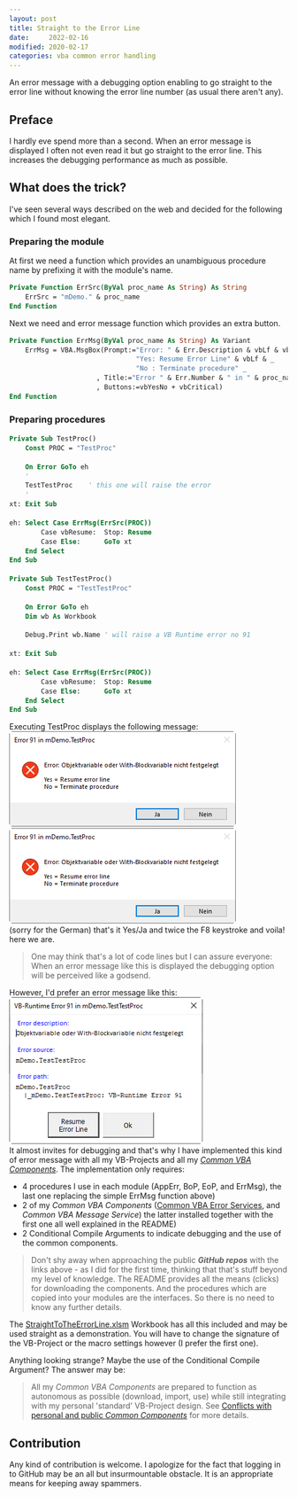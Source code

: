 ```yaml
---
layout: post
title: Straight to the Error Line
date:     2022-02-16
modified: 2020-02-17
categories: vba common error handling
---
```

An error message with a debugging option enabling to go straight to the error line without knowing the error line number (as usual there aren't any).
<!--more-->

## Preface
I hardly eve spend more than a second. When an error message is displayed I often not even read it but go straight to the error line. This increases the debugging performance as much as possible.

## What does the trick?
I've seen several ways described on the web and decided for the following which I found most elegant.

### Preparing the module
At first we need a function which provides an unambiguous procedure name by prefixing it with the module's name.
```vb
Private Function ErrSrc(ByVal proc_name As String) As String
    ErrSrc = "mDemo." & proc_name
End Function
```
Next we need and error message function which provides an extra button.
```vb
Private Function ErrMsg(ByVal proc_name As String) As Variant
    ErrMsg = VBA.MsgBox(Prompt:="Error: " & Err.Description & vbLf & vbLf & _
                                "Yes: Resume Error Line" & vbLf & _
                                "No : Terminate procedure" _
                      , Title:="Error " & Err.Number & " in " & proc_name _
                      , Buttons:=vbYesNo + vbCritical)
End Function
```
### Preparing procedures
```vb
Private Sub TestProc()
    Const PROC = "TestProc"
    
    On Error GoTo eh
    '
    TestTestProc    ' this one will raise the error
    '
xt: Exit Sub

eh: Select Case ErrMsg(ErrSrc(PROC))
        Case vbResume:  Stop: Resume
        Case Else:      GoTo xt
    End Select
End Sub

Private Sub TestTestProc()
    Const PROC = "TestTestProc"
    
    On Error GoTo eh
    Dim wb As Workbook
    
    Debug.Print wb.Name ' will raise a VB Runtime error no 91

xt: Exit Sub

eh: Select Case ErrMsg(ErrSrc(PROC))
        Case vbResume:  Stop: Resume
        Case Else:      GoTo xt
    End Select
End Sub
```
Executing TestProc displays the following message:<br>
![](../Assets/StraightToTheErrorLine.png)<br>
![](/Assets/StraightToTheErrorLine.png)<br>(sorry for the German) that's it Yes/Ja and twice the F8 keystroke and voila! here we are.

> One may think that's a lot of code lines but I can assure everyone: When an error message like this is displayed the debugging option will be perceived like a godsend.

However, I'd prefer an error message like this:<br>
![](../Assets/StraightToTheErrorLineOptimum.png)<br>
It almost invites for debugging and that's why I have implemented this kind of error message with all my VB-Projects and all my  _[Common VBA Components][1]_. The implementation only requires:

- 4 procedures I use in each module (AppErr, BoP, EoP, and ErrMsg), the last one replacing the simple ErrMsg function above)
- 2 of my _Common VBA Components_ ([Common VBA Error Services][2], and _Common VBA Message Service_) the latter installed together with the first one all well explained in the README) 
- 2 Conditional Compile Arguments to indicate debugging and the use of the common components.

> Don't shy away when approaching the public ***GitHub repos*** with the links above - as I did for the first time, thinking that that's stuff beyond my level of knowledge. The README provides all the means (clicks) for downloading the components. And the procedures which are copied into your modules are the interfaces. So there is no need to know any further details. 

The [StraightToTheErrorLine.xlsm][4] Workbook has all this included and may be used straight as a demonstration. You will have to change the signature of the VB-Project or the macro settings however (I prefer the first one).

Anything looking strange? Maybe the use of the Conditional Compile Argument? The answer may be:
> All my _Common VBA Components_ are prepared to function as autonomous as possible (download, import, use) while still integrating with my personal 'standard' VB-Project design. See [Conflicts with personal and public _Common Components_][3] for more details.

## Contribution
Any kind of contribution is welcome. I apologize for the fact that logging in to GitHub may be an all but insurmountable obstacle. It is an appropriate means for keeping away spammers.

 [1]:https://warbe-maker.github.io/vba/common/2021/02/19/Common-VBA-Components.html
 [2]:https://github.com/warbe-maker/Common-VBA-Error-Services
 [3]:https://warbe-maker.github.io/vba/common/2022/02/15/Personal-and-public-Common-Components.html
 [4]:https://gitcdn.link/cdn/warbe-maker/Straight-to-the-error-line-demo/master/StraightToTheErrorLine.xlsm